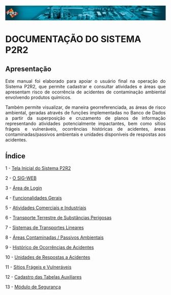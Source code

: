 ![image](img/header.jpg)

# DOCUMENTAÇÃO DO SISTEMA P2R2


## Apresentação


<p align="justify">
Este manual foi elaborado para apoiar o usuário final na operação do Sistema P2R2, que permite cadastrar e consultar atividades e áreas que apresentam risco de ocorrência de acidentes de contaminação ambiental envolvendo produtos químicos.
</p>

<p align="justify">
Também permite visualizar, de maneira georreferenciada, as áreas de risco ambiental, geradas através de funções implementadas no Banco de Dados a partir da superposição e cruzamento de planos de informação representando atividades potencialmente impactantes, bem como sítios frágeis e vulneráveis, ocorrências históricas de acidentes, áreas contaminadas/passivos ambientais e unidades disponíveis de respostas aos acidentes.
</p>

## Índice

1 - [Tela Inicial do Sistema P2R2][1]

2 - [O SIG-WEB][2]

3 - [Área de Login][3]

4 - [Funcionalidades Gerais][4]

5 - [Atividades Comerciais e Industriais][5]

6 - [Transporte Terrestre de Substâncias Perigosas][6]

7 - [Sistemas de Transportes Lineares][7]

8 - [Áreas Contaminadas / Passivos Ambientais][8]

9 - [Histórico de Ocorrências de Acidentes][9]

10 - [Unidades de Respostas a Acidentes][10]

11 - [Sítios Frágeis e Vulneráveis][11]

12 - [Cadastro das Tabelas Auxiliares][12]

13 - [Módulo de Segurança][13]


[1]:topicos/1.md
[2]:topicos/2.md
[3]:topicos/3.md
[4]:topicos/4.md
[5]:topicos/5.md
[6]:topicos/6.md
[7]:topicos/7.md
[8]:topicos/8.md
[9]:topicos/9.md
[10]:topicos/10.md
[11]:topicos/11.md
[12]:topicos/12.md
[13]:topicos/13.md




